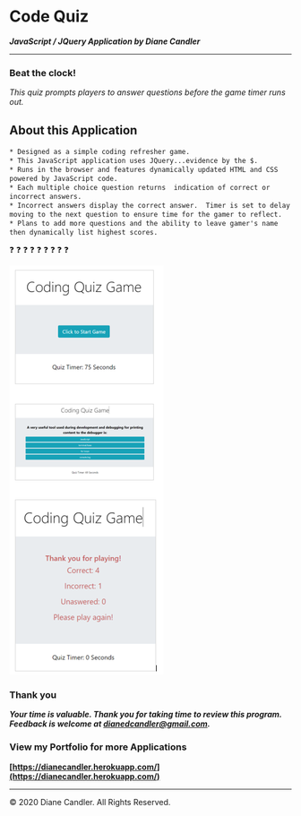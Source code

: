 # Code Quiz 

***JavaScript / JQuery Application by Diane Candler***
<hr>

### Beat the clock!  
*This quiz prompts players to answer questions before the game timer runs out.*

## About this Application 
 
 ```
 * Designed as a simple coding refresher game.
 * This JavaScript application uses JQuery...evidence by the $.
 * Runs in the browser and features dynamically updated HTML and CSS powered by JavaScript code.
 * Each multiple choice question returns  indication of correct or incorrect answers.
 * Incorrect answers display the correct answer.  Timer is set to delay moving to the next question to ensure time for the gamer to reflect.
 * Plans to add more questions and the ability to leave gamer's name then dynamically list highest scores.
 ```
:question: :question: :question: :question: :question: :question: :question: :question: :question:


![code quiz](screenCaptures.png)

### Thank you

***Your time is valuable. Thank you for taking time to review this program. Feedback is welcome at dianedcandler@gmail.com.***


### View my Portfolio for more Applications
**[https://dianecandler.herokuapp.com/](https://dianecandler.herokuapp.com/)**

- - -
© 2020 Diane Candler. All Rights Reserved.
